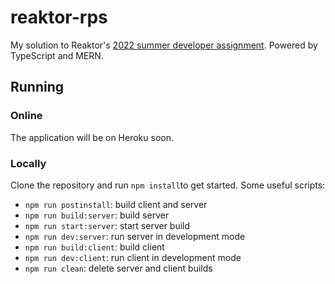 # reaktor-rps

My solution to Reaktor's [2022 summer developer assignment](https://www.reaktor.com/assignment-2022-developers/). Powered by TypeScript and MERN.

## Running
### Online

The application will be on Heroku soon.

### Locally

Clone the repository and run `npm install`to get started. Some useful scripts:

- `npm run postinstall`: build client and server
- `npm run build:server`: build server
- `npm run start:server`: start server build
- `npm run dev:server`: run server in development mode
- `npm run build:client`: build client
- `npm run dev:client`: run client in development mode
- `npm run clean`: delete server and client builds
